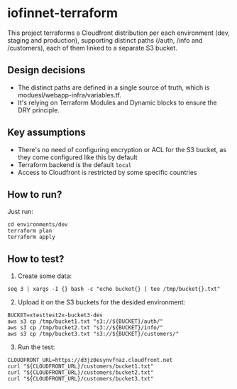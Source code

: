 # iofinnet-terraform

This project terraforms a Cloudfront distribution per each environment (dev, staging and production), supporting distinct paths (/auth, /info and /customers), each of them linked to a separate S3 bucket.

## Design decisions

 - The distinct paths are defined in a single source of truth, which is moduesl/webapp-infra/variables.tf.
 - It's relying on Terraform Modules and Dynamic blocks to ensure the DRY principle.

## Key assumptions

 - There's no need of configuring encryption or ACL for the S3 bucket, as they come configured like this by default
 - Terraform backend is the default `local` 
 - Access to Cloudfront is restricted by some specific countries

## How to run?

Just run:
```
cd environments/dev
terraform plan
terraform apply
```

## How to test?

1. Create some data:
```
seq 3 | xargs -I {} bash -c "echo bucket{} | tee /tmp/bucket{}.txt"
```

2. Upload it on the S3 buckets for the desided environment:
```
BUCKET=xtesttest2x-bucket3-dev
aws s3 cp /tmp/bucket1.txt "s3://${BUCKET}/auth/"
aws s3 cp /tmp/bucket2.txt "s3://${BUCKET}/info/"
aws s3 cp /tmp/bucket3.txt "s3://${BUCKET}/customers/"
```

3. Run the test:
```
CLOUDFRONT_URL=https://d3jz0esynvfnaz.cloudfront.net
curl "${CLOUDFRONT_URL}/customers/bucket1.txt"
curl "${CLOUDFRONT_URL}/customers/bucket2.txt"
curl "${CLOUDFRONT_URL}/customers/bucket3.txt"
```
